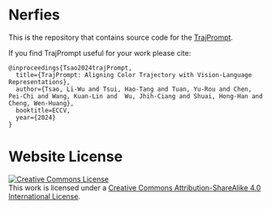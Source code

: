 # Nerfies

This is the repository that contains source code for the [TrajPrompt](https://github.com/TrajPrompt/TrajPrompt).

If you find TrajPrompt useful for your work please cite:
```
@inproceedings{Tsao2024trajPrompt,
  title={TrajPrompt: Aligning Color Trajectory with Vision-Language Representations},
  author={Tsao, Li-Wu and Tsui, Hao-Tang and Tuan, Yu-Rou and Chen, Pei-Chi and Wang, Kuan-Lin and  Wu, Jhih-Ciang and Shuai, Hong-Han and Cheng, Wen-Huang},
  booktitle=ECCV,
  year={2024}
}
```


# Website License
<a rel="license" href="http://creativecommons.org/licenses/by-sa/4.0/"><img alt="Creative Commons License" style="border-width:0" src="https://i.creativecommons.org/l/by-sa/4.0/88x31.png" /></a><br />This work is licensed under a <a rel="license" href="http://creativecommons.org/licenses/by-sa/4.0/">Creative Commons Attribution-ShareAlike 4.0 International License</a>.
